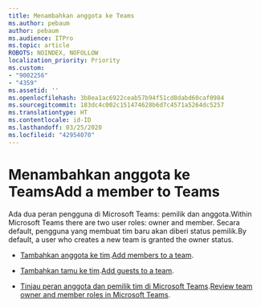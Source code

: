 ```yaml
---
title: Menambahkan anggota ke Teams
ms.author: pebaum
author: pebaum
ms.audience: ITPro
ms.topic: article
ROBOTS: NOINDEX, NOFOLLOW
localization_priority: Priority
ms.custom:
- "9002256"
- "4359"
ms.assetid: ''
ms.openlocfilehash: 3b8ea1ac6922ceab57b94f51cd8dabd60caf0984
ms.sourcegitcommit: 183dc4c002c151474628b6d7c4571a5264dc5257
ms.translationtype: HT
ms.contentlocale: id-ID
ms.lasthandoff: 03/25/2020
ms.locfileid: "42954070"
---
```

# <a name="add-a-member-to-teams"></a><span data-ttu-id="e645d-102">Menambahkan anggota ke Teams</span><span class="sxs-lookup"><span data-stu-id="e645d-102">Add a member to Teams</span></span>

<span data-ttu-id="e645d-103">Ada dua peran pengguna di Microsoft Teams: pemilik dan anggota.</span><span class="sxs-lookup"><span data-stu-id="e645d-103">Within Microsoft Teams there are two user roles: owner and member.</span></span> <span data-ttu-id="e645d-104">Secara default, pengguna yang membuat tim baru akan diberi status pemilik.</span><span class="sxs-lookup"><span data-stu-id="e645d-104">By default, a user who creates a new team is granted the owner status.</span></span>

- <span data-ttu-id="e645d-105">[Tambahkan anggota ke tim](https://support.office.com/article/add-members-to-a-team-in-teams-aff2249d-b456-4bc3-81e7-52327b6b38e9).</span><span class="sxs-lookup"><span data-stu-id="e645d-105">[Add members to a team](https://support.office.com/article/add-members-to-a-team-in-teams-aff2249d-b456-4bc3-81e7-52327b6b38e9).</span></span>

- <span data-ttu-id="e645d-106">[Tambahkan tamu ke tim](https://support.office.com/article/Add-guests-to-a-team-in-Teams-fccb4fa6-f864-4508-bdde-256e7384a14f).</span><span class="sxs-lookup"><span data-stu-id="e645d-106">[Add guests to a team](https://support.office.com/article/Add-guests-to-a-team-in-Teams-fccb4fa6-f864-4508-bdde-256e7384a14f).</span></span>

- <span data-ttu-id="e645d-107">[Tinjau peran anggota dan pemilik tim di Microsoft Teams](https://docs.microsoft.com/microsoftteams/assign-roles-permissions).</span><span class="sxs-lookup"><span data-stu-id="e645d-107">[Review team owner and member roles in Microsoft Teams](https://docs.microsoft.com/microsoftteams/assign-roles-permissions).</span></span>
